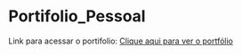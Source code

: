 # Portifolio_Pessoal

Link para acessar o portifolio:
[Clique aqui para ver o portfólio](https://erfs-enzo.github.io/Portifolio_Pessoal/)